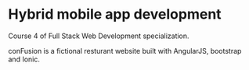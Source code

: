 # Hybrid mobile app development
Course 4 of Full Stack Web Development specialization.

conFusion is a fictional resturant website built with AngularJS, bootstrap and Ionic. 

